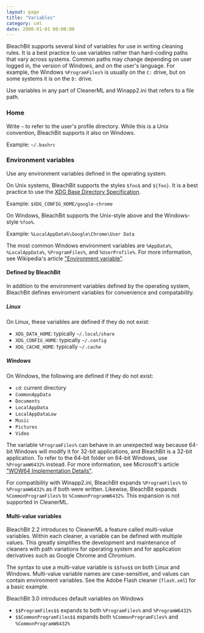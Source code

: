 ```yaml
---
layout: page
title: "Variables"
category: cml
date: 2000-01-01 00:00:00
---
```


BleachBit supports several kind of variables for use in writing cleaning rules.
It is a best practice to use variables rather than hard-coding paths that vary
across systems. Common paths may change depending on user logged in, the version
of Windows, and on the user's language. For example, the Windows `%ProgramFiles%`
is usually on the `C:` drive, but on some systems it is on the `D:` drive.

Use variables in any part of CleanerML and Winapp2.ini that refers to a file path.

### Home

Write `~` to refer to the user's profile directory. While this is a
Unix convention, BleachBit supports it also on Windows.

Example: `~/.bashrc`


### Environment variables

Use any environment variables defined in the operating system.

On Unix systems, BleachBit supports the styles `$foo$` and `${foo}`.
It is a best practice to use the [XDG Base Directory Specification](https://specifications.freedesktop.org/basedir-spec/basedir-spec-latest.html#variables).

Example: `$XDG_CONFIG_HOME/google-chrome`

On Windows, BleachBit supports the Unix-style above and the Windows-style `%foo%`.

Example: `%LocalAppData%\Google\Chrome\User Data`

The most common Windows environment variables are `%AppData%`, `%LocalAppData%`, `%ProgramFiles%`, and `%UserProfile%`. For more information, see Wikipedia's article ["Environment variable"](https://en.wikipedia.org/wiki/Environment_variable).


#### Defined by BleachBit

In addition to the environment variables defined by the operating system,
BleachBit defines enviroment variables for convenience and compatability.

##### Linux
On Linux, these variables are defined if they do not exist:

* `XDG_DATA_HOME`: typically `~/.local/share`
* `XDG_CONFIG_HOME`: typically `~/.config`
* `XDG_CACHE_HOME`: typically `~/.cache`

##### Windows
On Windows, the following are defined if they do not exist:

* `cd`: current directory
* `CommonAppData`
* `Documents`
* `LocalAppData`
* `LocalAppDataLow`
* `Music`
* `Pictures`
* `Video`

The variable `%ProgramFiles%` can behave in an unexpected way because 64-bit
Windows will modify it for 32-bit applications, and BleachBit is a 32-bit
application. To refer to the 64-bit folder on 64-bit Windows, use `%ProgramW6432%`
instead. For more information, see Microsoft's article ["WOW64 Implementation Details"](https://docs.microsoft.com/en-us/windows/desktop/winprog64/wow64-implementation-details).

For compatibility with Winapp2.ini, BleachBit expands `%ProgramFiles%` to
`%ProgramW6432%` as if both were written. Likewise, BleachBit expands
`%CommonProgramFiles%` to `%CommonProgramW6432%`. This expansion is not
supported in CleanerML.

#### Multi-value variables

BleachBit 2.2 introduces to CleanerML a feature called multi-value variables. Within each cleaner, a variable can be defined with multiple values. This greatly simplifies the development and maintenance of cleaners with path variations for operating system and for application derivatives such as Google Chrome and Chromium.

The syntax to use a multi-value variable is `$$foo$$` on both Linux and Windows. Multi-value variable names are case-sensitive, and values can contain environment variables. See the Adobe Flash cleaner (`flash.xml`) for a basic example.

BleachBit 3.0 introduces default variables on Windows

* `$$ProgramFiles$$` expands to both `%ProgramFiles%` and `%ProgramW6432%`
* `$$CommonProgramFiles$$` expands both `%CommonProgramFiles%` and `%CommonProgramW6432%`


